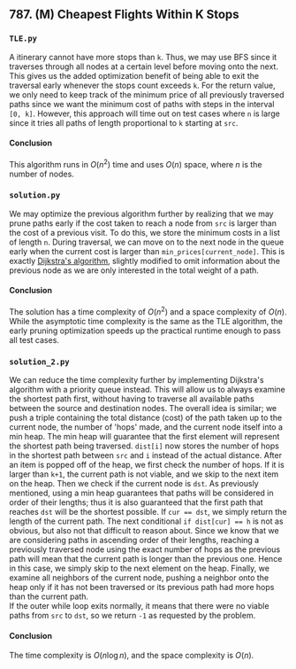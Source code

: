 ## 787. (M) Cheapest Flights Within K Stops

### `TLE.py`
A itinerary cannot have more stops than `k`. Thus, we may use BFS since it traverses through all nodes at a certain level before moving onto the next. This gives us the added optimization benefit of being able to exit the traversal early whenever the stops count exceeds `k`. For the return value, we only need to keep track of the minimum price of all previously traversed paths since we want the minimum cost of paths with steps in the interval `[0, k]`. However, this approach will time out on test cases where `n` is large since it tries all paths of length proportional to `k` starting at `src`.  

#### Conclusion
This algorithm runs in $O(n^2)$ time and uses $O(n)$ space, where $n$ is the number of nodes. 
  

### `solution.py`
We may optimize the previous algorithm further by realizing that we may prune paths early if the cost taken to reach a node from `src` is larger than the cost of a previous visit. To do this, we store the minimum costs in a list of length `n`. During traversal, we can move on to the next node in the queue early when the current cost is larger than `min_prices[current_node]`. This is exactly [Dijkstra's algorithm](https://en.wikipedia.org/wiki/Dijkstra%27s_algorithm), slightly modified to omit information about the previous node as we are only interested in the total weight of a path.  

#### Conclusion
The solution has a time complexity of $O(n^2)$ and a space complexity of $O(n)$. While the asymptotic time complexity is the same as the TLE algorithm, the early pruning optimization speeds up the practical runtime enough to pass all test cases.  
  

### `solution_2.py`
We can reduce the time complexity further by implementing Dijkstra's algorithm with a priority queue instead. This will allow us to always examine the shortest path first, without having to traverse all available paths between the source and destination nodes. The overall idea is similar; we push a triple containing the total distance (cost) of the path taken up to the current node, the number of 'hops' made, and the current node itself into a min heap. The min heap will guarantee that the first element will represent the shortest path being traversed. `dist[i]` now stores the number of hops in the shortest path between `src` and `i` instead of the actual distance. After an item is popped off of the heap, we first check the number of hops. If it is larger than `k+1`, the current path is not viable, and we skip to the next item on the heap. Then we check if the current node is `dst`. As previously mentioned, using a min heap guarantees that paths will be considered in order of their lengths; thus it is also guaranteed that the first path that reaches `dst` will be the shortest possible. If `cur == dst`, we simply return the length of the current path. The next conditional `if dist[cur] == h` is not as obvious, but also not that difficult to reason about. Since we know that we are considering paths in ascending order of their lengths, reaching a previously traversed node using the exact number of hops as the previous path will mean that the current path is longer than the previous one. Hence in this case, we simply skip to the next element on the heap. Finally, we examine all neighbors of the current node, pushing a neighbor onto the heap only if it has not been traversed or its previous path had more hops than the current path.  
If the outer while loop exits normally, it means that there were no viable paths from `src` to `dst`, so we return `-1` as requested by the problem.  

#### Conclusion
The time complexity is $O(n\log n)$, and the space complexity is $O(n)$.  